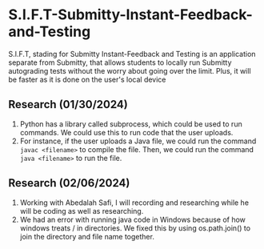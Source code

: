 # S.I.F.T-Submitty-Instant-Feedback-and-Testing
S.I.F.T, stading for Submitty Instant-Feedback and Testing is an application separate from Submitty, that allows students to locally run Submitty autograding tests without the worry about going over the limit. Plus, it will be faster as it is done on the user's local device


Research (01/30/2024)
----------------------
1. Python has a library called subprocess, which could be used to run commands. We could use this to run code that the user uploads. 
2. For instance, if the user uploads a Java file, we could run the command `javac <filename>` to compile the file. Then, we could run the command `java <filename>` to run the file.   


Research (02/06/2024)
----------------------
1. Working with Abedalah Safi, I will recording and researching while he will be coding as well as researching.
2. We had an error with running java code in Windows because of how windows treats / in directories. We fixed this by using os.path.join() to join the directory and file name together. 
